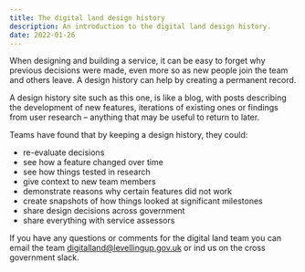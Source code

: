 ```yaml
---
title: The digital land design history
description: An introduction to the digital land design history.
date: 2022-01-26
---
```

When designing and building a service, it can be easy to forget why previous decisions were made, even more so as new people join the team and others leave. A design history can help by creating a permanent record.

A design history site such as this one, is like a blog, with posts describing the development of new features, iterations of existing ones or findings from user research – anything that may be useful to return to later.

Teams have found that by keeping a design history, they could:

* re-evaluate decisions
* see how a feature changed over time
* see how things tested in research
* give context to new team members
* demonstrate reasons why certain features did not work
* create snapshots of how things looked at significant milestones
* share design decisions across government
* share everything with service assessors

If you have any questions or comments for the digital land team you can email the team [digitalland@levellingup.gov.uk](mailto:digitalland@levellingup.gov.uk) or ind us on the cross government slack.